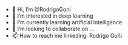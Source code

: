 - 👋 Hi, I’m @RodrigoGoni
- 👀 I’m interested in deep learning
- 🌱 I’m currently learning artificial intelligence
- 💞️ I’m looking to collaborate on ...
- 📫 How to reach me linkeding: Rodrigo Goñi

<!---
RodrigoGoni/RodrigoGoni is a ✨ special ✨ repository because its `README.md` (this file) appears on your GitHub profile.
You can click the Preview link to take a look at your changes.
--->
